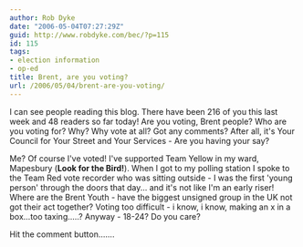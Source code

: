 ```yaml
---
author: Rob Dyke
date: "2006-05-04T07:27:29Z"
guid: http://www.robdyke.com/bec/?p=115
id: 115
tags:
- election information
- op-ed
title: Brent, are you voting?
url: /2006/05/04/brent-are-you-voting/
---
```

I can see people reading this blog. There have been 216 of you this last week and 48 readers so far today! Are you voting, Brent people? Who are you voting for? Why? Why vote at all? Got any comments? After all, it's Your Council for Your Street and Your Services - Are you having your say?

Me? Of course I've voted! I've supported Team Yellow in my ward, Mapesbury (**Look for the Bird!**). When I got to my polling station I spoke to the Team Red vote recorder who was sitting outside - I was the first 'young person' through the doors that day... and it's not like I'm an early riser! Where are the Brent Youth - have the biggest unsigned group in the UK not got their act together? Voting too difficult - i know, i know, making an x in a box...too taxing.....? Anyway - 18-24? Do you care?

Hit the comment button.......